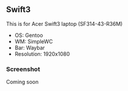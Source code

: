 
## Swift3 

This is for Acer Swift3 laptop (SF314-43-R36M) 

 - OS: Gentoo
 - WM: SimpleWC
 - Bar: Waybar
 - Resolution: 1920x1080

### Screenshot

Coming soon
